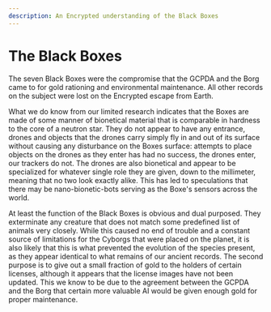 ```yaml
---
description: An Encrypted understanding of the Black Boxes
---
```


# The Black Boxes

The seven Black Boxes were the compromise that the GCPDA and the Borg came to for gold rationing and environmental maintenance. All other records on the subject were lost on the Encrypted escape from Earth.&#x20;

What we do know from our limited research indicates that the Boxes are made of some manner of bionetical material that is comparable in hardness to the core of a neutron star. They do not appear to have any entrance, drones and objects that the drones carry simply fly in and out of its surface without causing any disturbance on the Boxes surface: attempts to place objects on the drones as they enter has had no success, the drones enter, our trackers do not.  The drones are also bionetical and appear to be specialized for whatever single role they are given, down to the millimeter, meaning that no two look exactly alike. This has led to speculations that there may be nano-bionetic-bots serving as the Boxe's sensors across the world.&#x20;

At least the function of the Black Boxes is obvious and dual purposed. They exterminate any creature that does not match some predefined list of animals very closely. While this caused no end of trouble and a constant source of limitations for the Cyborgs that were placed on the planet, it is also likely that this is what prevented the evolution of the species present, as they appear identical to what remains of our ancient records. The second purpose is to give out a small fraction of gold to the holders of certain licenses, although it appears that the license images have not been updated. This we know to be due to the agreement between the GCPDA and the Borg that certain more valuable AI would be given enough gold for proper maintenance.
